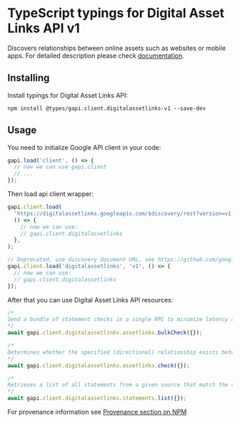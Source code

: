 # TypeScript typings for Digital Asset Links API v1

Discovers relationships between online assets such as websites or mobile apps.
For detailed description please check [documentation](https://developers.google.com/digital-asset-links/).

## Installing

Install typings for Digital Asset Links API:

```
npm install @types/gapi.client.digitalassetlinks-v1 --save-dev
```

## Usage

You need to initialize Google API client in your code:

```typescript
gapi.load('client', () => {
  // now we can use gapi.client
  // ...
});
```

Then load api client wrapper:

```typescript
gapi.client.load(
  'https://digitalassetlinks.googleapis.com/$discovery/rest?version=v1',
  () => {
    // now we can use:
    // gapi.client.digitalassetlinks
  },
);
```

```typescript
// Deprecated, use discovery document URL, see https://github.com/google/google-api-javascript-client/blob/master/docs/reference.md#----gapiclientloadname----version----callback--
gapi.client.load('digitalassetlinks', 'v1', () => {
  // now we can use:
  // gapi.client.digitalassetlinks
});
```

After that you can use Digital Asset Links API resources: <!-- TODO: make this work for multiple namespaces -->

```typescript
/*
Send a bundle of statement checks in a single RPC to minimize latency and service load. Statements need not be all for the same source and/or target. We recommend using this method when you need to check more than one statement in a short period of time.
*/
await gapi.client.digitalassetlinks.assetlinks.bulkCheck({});

/*
Determines whether the specified (directional) relationship exists between the specified source and target assets. The relation describes the intent of the link between the two assets as claimed by the source asset. An example for such relationships is the delegation of privileges or permissions. This command is most often used by infrastructure systems to check preconditions for an action. For example, a client may want to know if it is OK to send a web URL to a particular mobile app instead. The client can check for the relevant asset link from the website to the mobile app to decide if the operation should be allowed. A note about security: if you specify a secure asset as the source, such as an HTTPS website or an Android app, the API will ensure that any statements used to generate the response have been made in a secure way by the owner of that asset. Conversely, if the source asset is an insecure HTTP website (that is, the URL starts with `http://` instead of `https://`), the API cannot verify its statements securely, and it is not possible to ensure that the website's statements have not been altered by a third party. For more information, see the [Digital Asset Links technical design specification](https://github.com/google/digitalassetlinks/blob/master/well-known/details.md).
*/
await gapi.client.digitalassetlinks.assetlinks.check({});

/*
Retrieves a list of all statements from a given source that match the specified target and statement string. The API guarantees that all statements with secure source assets, such as HTTPS websites or Android apps, have been made in a secure way by the owner of those assets, as described in the [Digital Asset Links technical design specification](https://github.com/google/digitalassetlinks/blob/master/well-known/details.md). Specifically, you should consider that for insecure websites (that is, where the URL starts with `http://` instead of `https://`), this guarantee cannot be made. The `List` command is most useful in cases where the API client wants to know all the ways in which two assets are related, or enumerate all the relationships from a particular source asset. Example: a feature that helps users navigate to related items. When a mobile app is running on a device, the feature would make it easy to navigate to the corresponding web site or Google+ profile.
*/
await gapi.client.digitalassetlinks.statements.list({});
```

For provenance information see [Provenance section on NPM](https://www.npmjs.com/package/@maxim_mazurok/gapi.client.digitalassetlinks-v1#Provenance:~:text=none-,Provenance,-Built%20and%20signed)

